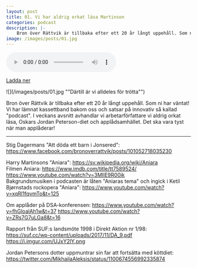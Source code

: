 ```yaml
---
layout: post
title: 01. Vi har aldrig orkat läsa Martinson
categories: podcast
description: |-
    Bron över Rättvik är tillbaka efter ett 20 år långt uppehåll. Som ni har väntat! Vi har lämnat kassettband bakom oss och satsar på innovativ så kallad "podcast". I veckans avsnitt avhandlar vi arbetarförfattare vi aldrig orkat läsa, Oskars Jordan Peterson-diet och applådsamhället. Det ska vara tyst när man applåderar!
image: /images/posts/01.jpg
---
```


<audio controls="controls">
  <source type="audio/mp3" src="/b/01%20-%20Bron%20%C3%B6ver%20R%C3%A4ttvik%20-%20Vi%20har%20aldrig%20orkat%20l%C3%A4sa%20Martinson.mp3"></source>
</audio>

[Ladda ner](/b/01%20-%20Bron%20%C3%B6ver%20R%C3%A4ttvik%20-%20Vi%20har%20aldrig%20orkat%20l%C3%A4sa%20Martinson.mp3)

![](/images/posts/01.jpg ""Därtill är vi alldeles för trötta"")

Bron över Rättvik är tillbaka efter ett 20 år långt uppehåll. Som ni har väntat! Vi har lämnat kassettband bakom oss och satsar på innovativ så kallad "podcast". I veckans avsnitt avhandlar vi arbetarförfattare vi aldrig orkat läsa, Oskars Jordan Peterson-diet och applådsamhället. Det ska vara tyst när man applåderar!

---

Stig Dagermans "Att döda ett barn i Jonsered": <https://www.facebook.com/bronoverrattvik/posts/101052718035230>

Harry Martinsons "Aniara": <https://sv.wikipedia.org/wiki/Aniara>  
Filmen Aniara: <https://www.imdb.com/title/tt7589524/> <https://www.youtube.com/watch?v=3MIlE9R00ik>  
Bakgrundsmusiken i podcasten är låten "Aniaras tema" och ingick i Ketil Bjørnstads rockopera "Aniara": <https://www.youtube.com/watch?v=xqRl1fqvmTo&t=125>

Om applåder på DSA-konferensen: <https://www.youtube.com/watch?v=fhGloalAh1w&t=37> <https://www.youtube.com/watch?v=ZRs7G7uLGa8&t=16>

Rapport från SUF:s landsmöte 1998 i Direkt Aktion nr 1/98: <https://suf.cc/wp-content/uploads/2017/11/DA_9.pdf> <https://i.imgur.com/UJxY2lY.png>

Jordan Petersons dotter uppmuntrar sin far att fortsätta med köttdiet: <https://twitter.com/MikhailaAleksis/status/1100674556992335874>
